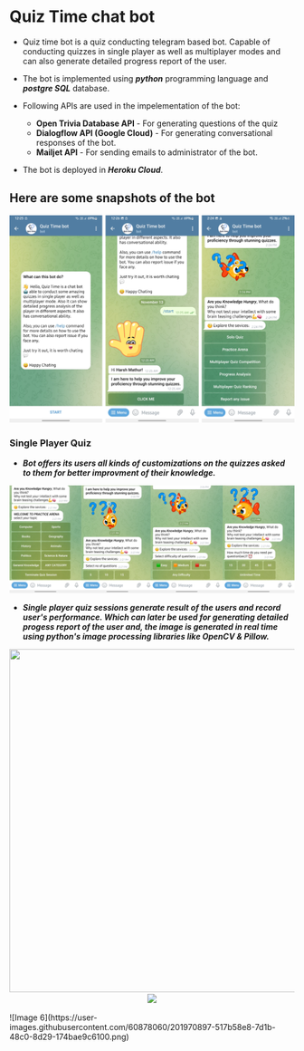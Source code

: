 # Quiz Time chat bot
 - Quiz time bot is a quiz conducting telegram based bot. Capable of conducting quizzes in single player as well as multiplayer modes and can also generate detailed progress report of the user.
 - The bot is implemented using ***python*** programming language and ***postgre SQL*** database.
 - Following APIs are used in the impelementation of the bot:
   - **Open Trivia Database API** - For generating questions of the quiz
   - **Dialogflow API (Google Cloud)** - For generating conversational responses of the bot.
   - **Mailjet API** - For sending emails to administrator of the bot.

 - The bot is deployed in ***Heroku Cloud***.

## Here are some snapshots of the bot

![alt text](https://github.com/HarshMathur86/bot-resources/blob/main/Quiz%20bot%20images/Image%201.png?raw=true)

### Single Player Quiz
 - ***Bot offers its users all kinds of customizations on the quizzes asked to them for better improvment of their knowledge.***

 ![](https://github.com/HarshMathur86/bot-resources/blob/main/Quiz%20bot%20images/Image%202.png)


 - ***Single player quiz sessions generate result of the users and record user's performance. Which can later be used for generating detailed progess report of the user and, the image is generated in real time using python's image processing libraries like OpenCV & Pillow.***

<p align="center">
<img src="https://user-images.githubusercontent.com/60878060/201585132-b0ba2b08-6109-43d9-ace5-40d202b83f32.png" height="606" width="645"/>
<br>
<img src="https://user-images.githubusercontent.com/60878060/201585784-d9bb637a-5bd9-4166-8e4b-b555630a84a4.png"/>
</p>
![Image 6](https://user-images.githubusercontent.com/60878060/201970897-517b58e8-7d1b-48c0-8d29-174bae9c6100.png)
